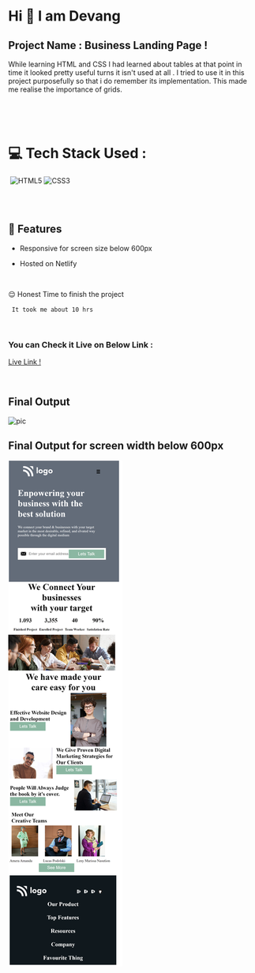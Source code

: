 # Hi 👋 I am Devang 
 


## Project Name : **Business Landing Page !**

While learning HTML and CSS I had learned about tables at that point in time it looked pretty useful turns it isn't used at all . I tried to use it in this project purposefully so that i do remember its implementation. This made me realise the importance of grids. 


</br>

​

# 💻 Tech Stack Used :

​
![HTML5](https://img.shields.io/badge/html5-%23E34F26.svg?style=for-the-badge&logo=html5&logoColor=white) ![CSS3](https://img.shields.io/badge/css3-%231572B6.svg?style=for-the-badge&logo=css3&logoColor=white) 

</br>
​

## 📝 Features

- Responsive for screen size below 600px

- Hosted on Netlify

</br>

😌 Honest Time to finish the project

     It took me about 10 hrs

</br>

### You can Check it Live on Below Link :


[Live Link !]()

</br>

##  Final Output

![pic](./pic.png)
</br>

##  Final Output for screen width below 600px
![pic](./mobile.png)

​

